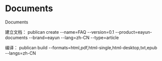 Documents
=========

Documents

建立文档：
publican create --name=FAQ --version=0.1 --product=eayun-documents --brand=eayun --lang=zh-CN --type=article

编译：
publican build --formats=html,pdf,html-single,html-desktop,txt,epub --langs=zh-CN
